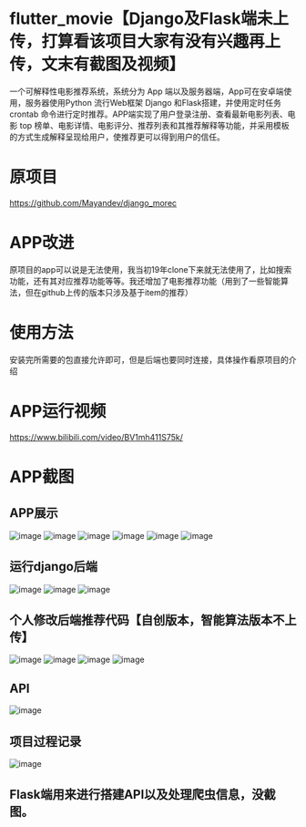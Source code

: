 # flutter_movie【Django及Flask端未上传，打算看该项目大家有没有兴趣再上传，文末有截图及视频】
一个可解释性电影推荐系统，系统分为 App 端以及服务器端，App可在安卓端使用，服务器使用Python 流行Web框架 Django 和Flask搭建，并使用定时任务 crontab 命令进行定时推荐。APP端实现了用户登录注册、查看最新电影列表、电影 top 榜单、电影详情、电影评分、推荐列表和其推荐解释等功能，并采用模板的方式生成解释呈现给用户，使推荐更可以得到用户的信任。

# 原项目
https://github.com/Mayandev/django_morec

# APP改进
原项目的app可以说是无法使用，我当初19年clone下来就无法使用了，比如搜索功能，还有其对应推荐功能等等。我还增加了电影推荐功能（用到了一些智能算法，但在github上传的版本只涉及基于item的推荐）

# 使用方法
安装完所需要的包直接允许即可，但是后端也要同时连接，具体操作看原项目的介绍

# APP运行视频

https://www.bilibili.com/video/BV1mh411S75k/

# APP截图

## APP展示
![image](screenshots/TIM图片20200317190746.png)
![image](screenshots/TIM图片20200317193432.png)
![image](screenshots/TIM图片20200317201839.png)
![image](screenshots/微信图片_20200316170852.png)
![image](screenshots/微信图片_20200308191244.png)
![image](screenshots/微信图片_20200308191254.png)

## 运行django后端
![image](screenshots/TIM图片20200308193644.png)
![image](screenshots/TIM图片20200309193700.png)
![image](screenshots/TIM图片20200330120410.png)

## 个人修改后端推荐代码【自创版本，智能算法版本不上传】
![image](screenshots/TIM图片20200309170115.png)
![image](screenshots/TIM图片20200309170123.png)
![image](screenshots/TIM图片20200309170123.png)
![image](screenshots/TIM图片20200309193700.png)

## API
![image](screenshots/微信图片_20200311194753.png)

## 项目过程记录
![image](screenshots/微信图片_20200311220258.png)


## Flask端用来进行搭建API以及处理爬虫信息，没截图。

